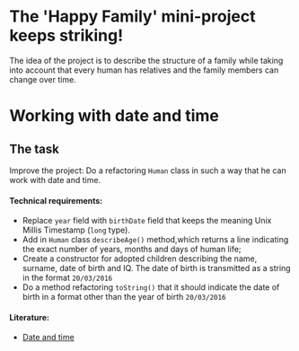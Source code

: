 # The 'Happy Family' mini-project keeps striking!

The idea of the project is to describe the structure of a family while taking into account that every human has
relatives and the family members can change over time.

# Working with date and time

## The task

Improve the project: Do a refactoring `Human` class in such a way that he can work with date and time.

#### Technical requirements:

- Replace `year` field with `birthDate` field that keeps the meaning Unix Millis Timestamp (`long` type).
- Add in `Human` class `describeAge()` method,which returns a line indicating the exact number of years, months and days
  of human life;
- Create a constructor for adopted children describing the name, surname, date of birth and IQ. The date of birth is
  transmitted as a string in the format `20/03/2016`
- Do a method refactoring `toString()` that it should indicate the date of birth in a format other than the year of
  birth `20/03/2016`

#### Literature:

- [Date and time](https://www.w3schools.com/java/java_date.asp)
